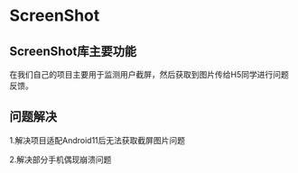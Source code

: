 # ScreenShot

## ScreenShot库主要功能
   
   在我们自己的项目主要用于监测用户截屏，然后获取到图片传给H5同学进行问题反馈。

## 问题解决
   
   1.解决项目适配Android11后无法获取截屏图片问题
   
   2.解决部分手机偶现崩溃问题

